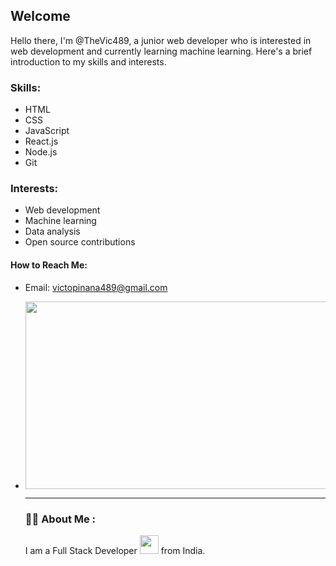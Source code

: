 ## Welcome
Hello there, I'm @TheVic489, a junior web developer who is interested in web development and currently learning machine learning. Here's a brief introduction to my skills and interests.

### Skills:
- HTML
- CSS
- JavaScript
- React.js
- Node.js
- Git

### Interests:
- Web development
- Machine learning
- Data analysis
- Open source contributions

#### How to Reach Me:
- Email: victopinana489@gmail.com
-
   <div align="center">
     <img src="https://media.giphy.com/media/dWesBcTLavkZuG35MI/giphy.gif" width="600" height="300"/>
   </div>

   ---
   ### :woman_technologist: About Me :
   I am a Full Stack Developer <img src="https://media.giphy.com/media/WUlplcMpOCEmTGBtBW/giphy.gif" width="30"> from India.
